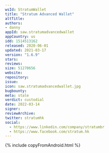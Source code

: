 ```yaml
---
wsId: StratumWallet
title: "Stratum Advanced Wallet"
altTitle: 
authors:
- danny
appId: saw.stratumadvancedwallet
appCountry: us
idd: 1514513162
released: 2020-06-01
updated: 2021-03-17
version: "1.6.9"
stars: 
reviews: 
size: 51270656
website: 
repository: 
issue: 
icon: saw.stratumadvancedwallet.jpg
bugbounty: 
meta: stale
verdict: custodial
date: 2022-03-14
signer: 
reviewArchive:
twitter: stratumhk
social:
  - https://www.linkedin.com/company/stratumbr
  - https://www.facebook.com/stratum.hk
---
```


{% include copyFromAndroid.html %}